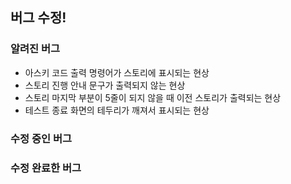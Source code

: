 ## 버그 수정!

### 알려진 버그

- 아스키 코드 출력 명령어가 스토리에 표시되는 현상
- 스토리 진행 안내 문구가 출력되지 않는 현상
- 스토리 마지막 부분이 5줄이 되지 않을 때 이전 스토리가 출력되는 현상
- 테스트 종료 화면의 테두리가 깨져서 표시되는 현상

### 수정 중인 버그

### 수정 완료한 버그